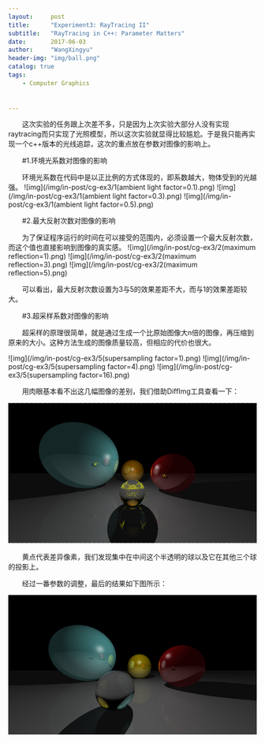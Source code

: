 ```yaml
---
layout:     post
title:      "Experiment3: RayTracing II"
subtitle:   "RayTracing in C++: Parameter Matters"
date:       2017-06-03 
author:     "WangXingyu"
header-img: "img/ball.png"
catalog: true
tags:
    - Computer Graphics 
    

---
```


　　这次实验的任务跟上次差不多，只是因为上次实验大部分人没有实现raytracing而只实现了光照模型，所以这次实验就显得比较尴尬。于是我只能再实现一个c++版本的光线追踪，这次的重点放在参数对图像的影响上。


　　#1.环境光系数对图像的影响

　　环境光系数在代码中是以正比例的方式体现的，即系数越大，物体受到的光越强。
![img](/img/in-post/cg-ex3/1(ambient light factor=0.1).png)
![img](/img/in-post/cg-ex3/1(ambient light factor=0.3).png)
![img](/img/in-post/cg-ex3/1(ambient light factor=0.5).png)

　　#2.最大反射次数对图像的影响

　　为了保证程序运行的时间在可以接受的范围内，必须设置一个最大反射次数，而这个值也直接影响到图像的真实感。
![img](/img/in-post/cg-ex3/2(maximum reflection=1).png)
![img](/img/in-post/cg-ex3/2(maximum reflection=3).png)
![img](/img/in-post/cg-ex3/2(maximum reflection=5).png)

　　可以看出，最大反射次数设置为3与5的效果差距不大，而与1的效果差距较大。

　　#3.超采样系数对图像的影响

　　超采样的原理很简单，就是通过生成一个比原始图像大n倍的图像，再压缩到原来的大小。这种方法生成的图像质量较高，但相应的代价也很大。

![img](/img/in-post/cg-ex3/5(supersampling factor=1).png)
![img](/img/in-post/cg-ex3/5(supersampling factor=4).png)
![img](/img/in-post/cg-ex3/5(supersampling factor=16).png)

　　用肉眼基本看不出这几幅图像的差别，我们借助DiffImg工具查看一下：

![img](/img/in-post/cg-ex3/diff.png)

　　黄点代表差异像素，我们发现集中在中间这个半透明的球以及它在其他三个球的投影上。

　　经过一番参数的调整，最后的结果如下图所示：

![img](/img/in-post/cg-ex3/final.png)







